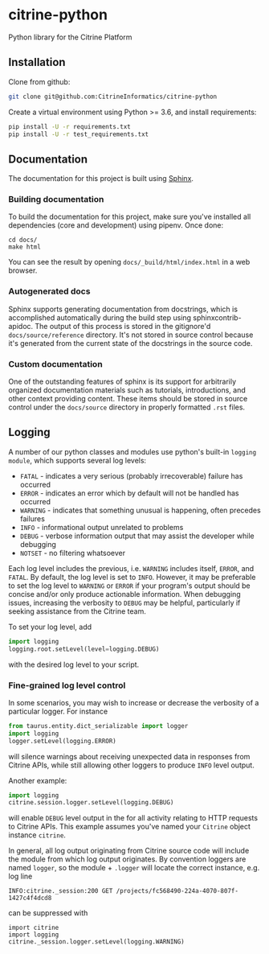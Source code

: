 # citrine-python
Python library for the Citrine Platform

## Installation
Clone from github:
```bash
git clone git@github.com:CitrineInformatics/citrine-python
```

Create a virtual environment using Python >= 3.6, and install requirements:
```bash
pip install -U -r requirements.txt
pip install -U -r test_requirements.txt
```

## Documentation

The documentation for this project is built using [Sphinx](http://www.sphinx-doc.org/en/master/).

### Building documentation

To build the documentation for this project, make sure you've installed all dependencies (core
and development) using pipenv. Once done:

```
cd docs/
make html
```

You can see the result by opening `docs/_build/html/index.html` in a web browser.

### Autogenerated docs

Sphinx supports generating documentation from docstrings, which is accomplished automatically
during the build step using sphinxcontrib-apidoc. The output of this process is stored in the gitignore'd
`docs/source/reference` directory. It's not stored in source control because it's generated from
the current state of the docstrings in the source code.

### Custom documentation

One of the outstanding features of sphinx is its support for arbitrarily organized documentation
materials such as tutorials, introductions, and other context providing content. These items should
be stored in source control under the `docs/source` directory in properly formatted `.rst` files.

## Logging

A number of our python classes and modules use python's built-in `logging module`, which supports
several log levels:

* `FATAL` - indicates a very serious (probably irrecoverable) failure has occurred
* `ERROR` - indicates an error which by default will not be handled has occurred
* `WARNING` - indicates that something unusual is happening, often precedes failures
* `INFO` - informational output unrelated to problems
* `DEBUG` - verbose information output that may assist the developer while debugging
* `NOTSET` - no filtering whatsoever

Each log level includes the previous, i.e. `WARNING` includes itself, `ERROR`, and `FATAL`. By
default, the log level is set to `INFO`. However, it may be preferable to set the log level to
`WARNING` or `ERROR` if your program's output should be concise and/or only produce actionable
information. When debugging issues, increasing the verbosity to `DEBUG` may be helpful,
particularly if seeking assistance from the Citrine team.

To set your log level, add
```python
import logging
logging.root.setLevel(level=logging.DEBUG)
```
with the desired log level to your script.

### Fine-grained log level control

In some scenarios, you may wish to increase or decrease the verbosity of a particular logger. For
instance

```python
from taurus.entity.dict_serializable import logger
import logging
logger.setLevel(logging.ERROR)
```
will silence warnings about receiving unexpected data in responses from Citrine APIs, while still
allowing other loggers to produce `INFO` level output.

Another example:
```python
import logging
citrine.session.logger.setLevel(logging.DEBUG)
```
will enable `DEBUG` level output in the for all activity relating to HTTP requests to Citrine APIs.
This example assumes you've named your `Citrine` object instance `citrine`.

In general, all log output originating from Citrine source code will include the module from which
log output originates. By convention loggers are named `logger`, so the module + `.logger` will
locate the correct instance, e.g. log line

```
INFO:citrine._session:200 GET /projects/fc568490-224a-4070-807f-1427c4f4dcd8
```

can be suppressed with
```
import citrine
import logging
citrine._session.logger.setLevel(logging.WARNING)
```
